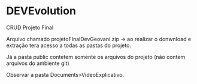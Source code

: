 # DEVEvolution
CRUD Projeto Final

Arquivo chamado projetoFInalDevGeovani.zip -> ao realizar o donwnload e extração tera acesso a todas as pastas do projeto.

Já a pasta public contetem somente os arquivos do projeto (não contem arquivos do ambiente git)

Observar a pasta Documents>VideoExplicativo.
